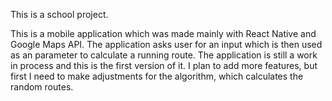 This is a school project.

This is a mobile application which was made mainly with React Native and Google Maps API. The application asks user for an input which is then used as an parameter to calculate a running route. The application is still a work in process and this is the first version of it. I plan to add more features, but first I need to make adjustments for the algorithm, which calculates the random routes.